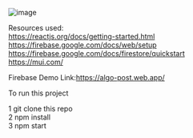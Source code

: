 
![image](https://user-images.githubusercontent.com/51263906/200066315-260b8a9c-465e-4d63-b373-8fcde903b3c1.png)


Resources used: <br />
https://reactjs.org/docs/getting-started.html <br />
https://firebase.google.com/docs/web/setup <br />
https://firebase.google.com/docs/firestore/quickstart <br />
https://mui.com/ <br />

Firebase Demo Link:https://algo-post.web.app/ 

To run this project <br />

1 git clone this repo <br />
2 npm install <br />
3 npm start <br />
